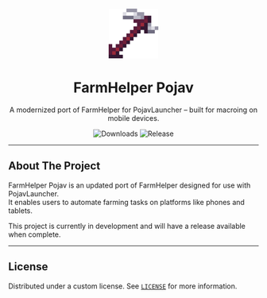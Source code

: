 <br />
<div align="center">
  <a href="https://github.com/quiteboringv2/FarmHelperPojav">
    <img src="images/logo.png" alt="Logo" width="100" height="100">
  </a>

  <h1 align="center">FarmHelper Pojav</h1>

  <p align="center">
    A modernized port of FarmHelper for PojavLauncher – built for macroing on mobile devices.
  </p>

  <p>
    <img src="https://img.shields.io/badge/Downloads-0-blue?style=for-the-badge" alt="Downloads">
    <img src="https://img.shields.io/badge/Release-In%20Development-blue?style=for-the-badge" alt="Release">
  </p>
</div>

---

## About The Project

FarmHelper Pojav is an updated port of FarmHelper designed for use with PojavLauncher.  
It enables users to automate farming tasks on platforms like phones and tablets.

This project is currently in development and will have a release available when complete.

---

## License

Distributed under a custom license. See [`LICENSE`](./LICENSE) for more information.
